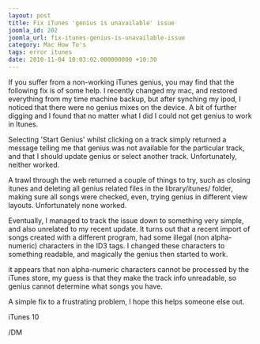 ```yaml
---
layout: post
title: Fix iTunes 'genius is unavailable' issue
joomla_id: 202
joomla_url: fix-itunes-genius-is-unavailable-issue
category: Mac How To's
tags: error itunes
date: 2010-11-04 10:03:02.000000000 +10:30
---
```

<p>If you suffer from a non-working iTunes genius, you may find that the following fix is of some help. I recently changed my mac, and restored everything from my time machine backup, but after synching my ipod, I noticed that there were no genius mixes on the device. A bit of further digging and I found that no matter what I did I could not get genius to work in Itunes.</p>
<p>Selecting 'Start Genius' whilst clicking on a track simply returned a message telling me that genius was not available for the particular track, and that I should update genius or select another track. Unfortunately, neither worked.</p>
<p>A trawl through the web returned a couple of things to try, such as closing itunes and deleting all genius related files in the library/itunes/ folder, making sure all songs were checked, even, trying genius in different view layouts. Unfortunately none worked.</p>
<p>Eventually, I managed to track the issue down to something very simple, and also unrelated to my recent update. It turns out that a recent import of songs created with a different program, had some illegal (non alpha-numeric) characters in the ID3 tags. I changed these characters to something readable, and magically the genius then started to work.</p>
<p>it appears that non alpha-numeric characters cannot be processed by the iTunes store, my guess is that they make the track info unreadable, so genius cannot determine what songs you have.</p>
<p>A simple fix to a frustrating problem, I hope this helps someone else out.</p>
<p>iTunes 10</p>
<p>/DM</p>
